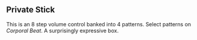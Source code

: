 ## Private Stick

This is an 8 step volume control banked into 4 patterns. Select patterns on *Corporal Beat*. A surprisingly expressive box.